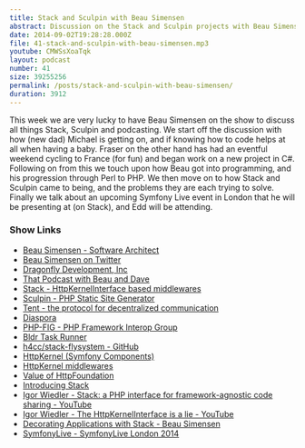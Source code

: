 ```yaml
---
title: Stack and Sculpin with Beau Simensen
abstract: Discussion on the Stack and Sculpin projects with Beau Simensen
date: 2014-09-02T19:28:28.000Z
file: 41-stack-and-sculpin-with-beau-simensen.mp3
youtube: CMWSsXoaTqk
layout: podcast
number: 41
size: 39255256
permalink: /posts/stack-and-sculpin-with-beau-simensen/
duration: 3912
---
```


This week we are very lucky to have Beau Simensen on the show to discuss all things Stack, Sculpin and podcasting.
We start off the discussion with how (new dad) Michael is getting on, and if knowing how to code helps at all when having a baby.
Fraser on the other hand has had an eventful weekend cycling to France (for fun) and began work on a new project in C#.
Following on from this we touch upon how Beau got into programming, and his progression through Perl to PHP.
We then move on to how Stack and Sculpin came to being, and the problems they are each trying to solve.
Finally we talk about an upcoming Symfony Live event in London that he will be presenting at (on Stack), and Edd will be attending.

### Show Links

- [Beau Simensen - Software Architect](https://beau.io/)
- [Beau Simensen on Twitter](https://twitter.com/beausimensen)
- [Dragonfly Development, Inc](http://dflydev.com/)
- [That Podcast with Beau and Dave](http://thatpodcast.io/)
- [Stack - HttpKernelInterface based middlewares](http://stackphp.com/)
- [Sculpin - PHP Static Site Generator](https://sculpin.io/)
- [Tent - the protocol for decentralized communication](https://github.com/tent)
- [Diaspora](https://www.joindiaspora.com/)
- [PHP-FIG - PHP Framework Interop Group](http://www.php-fig.org/)
- [Bldr Task Runner](http://bldr.io/)
- [h4cc/stack-flysystem - GitHub](https://github.com/h4cc/stack-flysystem)
- [HttpKernel (Symfony Components)](http://symfony.com/components/HttpKernel)
- [HttpKernel middlewares](https://igor.io/2013/02/02/http-kernel-middlewares.html)
- [Value of HttpFoundation](https://igor.io/2013/02/03/http-foundation-value.html)
- [Introducing Stack](https://igor.io/2013/05/23/introducing-stack.html)
- [Igor Wiedler - Stack: a PHP interface for framework-agnostic code sharing - YouTube](https://www.youtube.com/watch?v=s9CC8dKsK3s)
- [Igor Wiedler - The HttpKernelInterface is a lie - YouTube](https://www.youtube.com/watch?v=QY8mL6WARIE)
- [Decorating Applications with Stack - Beau Simensen](https://beau.io/talks/2014/09/26/decorating-applications-with-stack-symfony-love-london-2014/)
- [SymfonyLive - SymfonyLive London 2014](http://london2014.live.symfony.com/)
